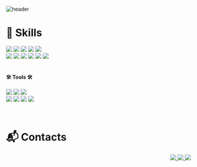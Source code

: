 ![header](https://capsule-render.vercel.app/api?type=Waving&color=timeGradient&height=300&section=header&text=Have%20a%20NICE%20day!🥰&fontSize=48)

# 💪 Skills
<div>
<!--    <h4 align="left"> ✨ Languages & DB ✨ </h4>  -->
<!--    <img align="right" src="https://github-readme-stats.vercel.app/api/top-langs/?username=seoeuncho&layout=compact"> -->
   <img src="https://img.shields.io/badge/HTML5-E34F26?style=flat&logo=HTML5&logoColor=white" />
   <img src="https://img.shields.io/badge/CSS3-1572B6?style=flat&logo=CSS3&logoColor=white" />
   <img src="https://img.shields.io/badge/Sass-CC6699?style=flat&logo=Sass&logoColor=white" />
   <img src="https://img.shields.io/badge/JavaScript-F7DF1E?style=flat&logo=JavaScript&logoColor=white" />
   <img src="https://img.shields.io/badge/TypeScript-3178C6?style=flat&logo=TypeScript&logoColor=white" />
   <br>
   <img src="https://img.shields.io/badge/Vue.js-41B883?style=flat&logo=Vue.js&logoColor=white" />
   <img src="https://img.shields.io/badge/React-61DAFB?style=flat&logo=React&logoColor=white" />
   <img src="https://img.shields.io/badge/Next.js-000000?style=flat&logo=Next.js&logoColor=white" />
   <img src="https://img.shields.io/badge/ApolloGraphQL-311C87?style=flat&logo=Apollo GraphQL&logoColor=white" />
   <img src="https://img.shields.io/badge/GraphQL-E10098?style=flat&logo=GraphQL&logoColor=white" />
   <img src="https://img.shields.io/badge/Git-F05032?style=flat&logo=Git&logoColor=white" />
<!--    <img src="https://img.shields.io/badge/PostgreSQL-4169E1?style=flat&logo=PostgreSQL&logoColor=white" />
   <img src="https://img.shields.io/badge/Amazon AWS-232F3E?style=flat&logo=Amazon AWS&logoColor=white" /> -->
   <br><br>
</div>

<div>
   <h4> 🛠 Tools 🛠 </h4>
   <img src="https://img.shields.io/badge/IntelliJ IDEA-000000?style=flat&logo=IntelliJ IDEA&logoColor=white" />
   <img src="https://img.shields.io/badge/Visual Studio Code-007ACC?style=flat&logo=Visual Studio Code&logoColor=white" />
<!--    <img src="https://img.shields.io/badge/Postman-FF6C37?style=flat&logo=Postman&logoColor=white" /> -->
   <img src="https://img.shields.io/badge/Swagger-85EA2D?style=flat&logo=Swagger&logoColor=white" />
   <br>
   <img src="https://img.shields.io/badge/Figma-F24E1E?style=flat&logo=Figma&logoColor=white" />
   <img src="https://img.shields.io/badge/Jira-0052CC?style=flat&logo=Jira&logoColor=white" />
   <img src="https://img.shields.io/badge/Slack-4A154B?style=flat&logo=Slack&logoColor=white" />
   <img src="https://img.shields.io/badge/GitHub-181717?style=flat&logo=GitHub&logoColor=white" />
<!--    <img src="https://img.shields.io/badge/GitLab-FC6D26?style=flat&logo=GitLab&logoColor=white" /> -->
<!--    <img src="https://img.shields.io/badge/Firebase-FFCA28?style=flat&logo=Firebase&logoColor=white" /> -->
</div>
<br><br>

# 📬 Contacts
<div align="right">
   <a href="mailto:jowestsilver@gmail.com">
      <img src="https://img.shields.io/badge/Mail-30B980?style=flat&logo=Gmail&logoColor=white" />
   </a>
   <a href="https://swamp-output-555.notion.site/Notion-List-379a790a01f04c338668b333dc539bcc">
      <img src="https://img.shields.io/badge/Notion-000000?style=flat&logo=Notion&logoColor=white" />
   </a>
   <a href="포폴 URL">
      <img src="https://img.shields.io/badge/Portfolio-DD0B78?style=flat&logo=Starship&logoColor=white" />
   </a>
</div>
<br><br>
